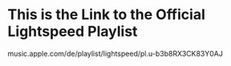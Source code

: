 # This is the Link to the Official Lightspeed Playlist

music.apple.com/de/playlist/lightspeed/pl.u-b3b8RX3CK83Y0AJ
